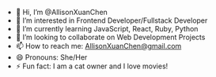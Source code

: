 - 👋 Hi, I’m @AllisonXuanChen
- 👀 I’m interested in Frontend Developer/Fullstack Developer
- 🌱 I’m currently learning JavaScript, React, Ruby, Python
- 💞️ I’m looking to collaborate on Web Development Projects
- 📫 How to reach me: AllisonXuanChen@gmail.com
- 😄 Pronouns: She/Her
- ⚡ Fun fact: I am a cat owner and I love movies!

<!---
AllisonXuanChen/AllisonXuanChen is a ✨ special ✨ repository because its `README.md` (this file) appears on your GitHub profile.
You can click the Preview link to take a look at your changes.
--->
